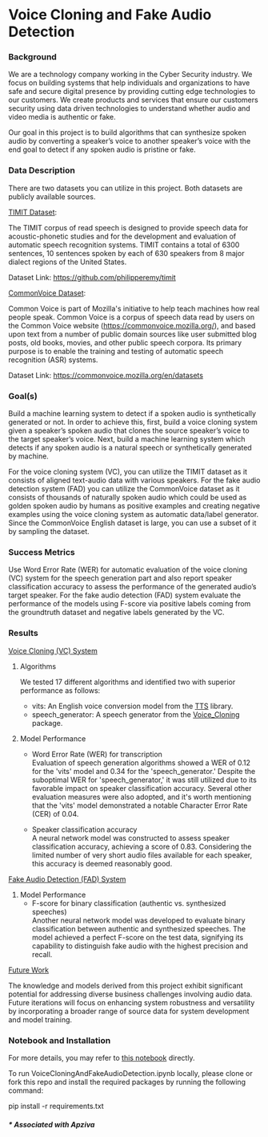 # Voice Cloning and Fake Audio Detection

### <b>Background</b>

We are a technology company working in the Cyber Security industry. We focus on building systems that help individuals and organizations to have safe and secure digital presence by providing cutting edge technologies to our customers. We create products and services that ensure our customers security using data driven technologies to understand whether audio and video media is authentic or fake.

Our goal in this project is to build algorithms that can synthesize spoken audio by converting a speaker’s voice to another speaker’s voice with the end goal to detect if any spoken audio is pristine or fake.

### <b>Data Description</b>

There are two datasets you can utilize in this project. Both datasets are publicly available sources.

<u>TIMIT Dataset</u>:

The TIMIT corpus of read speech is designed to provide speech data for acoustic-phonetic studies and for the development and evaluation of automatic speech recognition systems. TIMIT contains a total of 6300 sentences, 10 sentences spoken by each of 630 speakers from 8 major dialect regions of the United States.

Dataset Link: https://github.com/philipperemy/timit

<u>CommonVoice Dataset</u>:

Common Voice is part of Mozilla's initiative to help teach machines how real people speak. Common Voice is a corpus of speech data read by users on the Common Voice website (https://commonvoice.mozilla.org/), and based upon text from a number of public domain sources like user submitted blog posts, old books, movies, and other public speech corpora. Its primary purpose is to enable the training and testing of automatic speech recognition (ASR) systems.

Dataset Link: https://commonvoice.mozilla.org/en/datasets

### <b>Goal(s)</b>

Build a machine learning system to detect if a spoken audio is synthetically generated or not. In order to achieve this, first, build a voice cloning system given a speaker’s spoken audio that clones the source speaker’s voice to the target speaker’s voice. Next, build a machine learning system which detects if any spoken audio is a natural speech or synthetically generated by machine.

For the voice cloning system (VC), you can utilize the TIMIT dataset as it consists of aligned text-audio data with various speakers. For the fake audio detection system (FAD) you can utilize the CommonVoice dataset as it consists of thousands of naturally spoken audio which could be used as golden spoken audio by humans as positive examples and creating negative examples using the voice cloning system as automatic data/label generator. Since the CommonVoice English dataset is large, you can use a subset of it by sampling the dataset.

### <b> Success Metrics</b>

Use Word Error Rate (WER) for automatic evaluation of the voice cloning (VC) system for the speech generation part and also report speaker classification accuracy to assess the performance of the generated audio’s target speaker. For the fake audio detection (FAD) system evaluate the performance of the models using F-score via positive labels coming from the groundtruth dataset and negative labels generated by the VC.

### <b> Results</b>

<u>Voice Cloning (VC) System</u>

1. Algorithms

    We tested 17 different algorithms and identified two with superior performance as follows:
    - vits: An English voice conversion model from the <a href='https://pypi.org/project/TTS/'>TTS</a> library.
    - speech_generator: A speech generator from the <a href='https://pypi.org/project/Voice-Cloning/'>Voice_Cloning</a> package.

2. Model Performance
    - Word Error Rate (WER) for transcription<br>
    Evaluation of speech generation algorithms showed a WER of 0.12 for the 'vits' model and 0.34 for the 'speech_generator.' Despite the suboptimal WER for 'speech_generator,' it was still utilized due to its favorable impact on speaker classification accuracy. Several other evaluation measures were also adopted, and it's worth mentioning that the 'vits' model demonstrated a notable Character Error Rate (CER) of 0.04.
   
    - Speaker classification accuracy<br>
    A neural network model was constructed to assess speaker classification accuracy, achieving a score of 0.83. Considering the limited number of very short audio files available for each speaker, this accuracy is deemed reasonably good.

<u>Fake Audio Detection (FAD) System</u>

1. Model Performance
    - F-score for binary classification (authentic vs. synthesized speeches)<br>
        Another neural network model was developed to evaluate binary classification between authentic and synthesized speeches. The model achieved a perfect F-score on the test data, signifying its capability to distinguish fake audio with the highest precision and recall.

<u>Future Work</u>

The knowledge and models derived from this project exhibit significant potential for addressing diverse business challenges involving audio data. Future iterations will focus on enhancing system robustness and versatility by incorporating a broader range of source data for system development and model training.

### <b>Notebook and Installation</b>

For more details, you may refer to <a href='https://github.com/henryhyunwookim/Voice-Cloning-and-Fake-Audio-Detection/blob/main/VoiceCloningAndFakeAudioDetection.ipynb'>this notebook</a> directly.

To run VoiceCloningAndFakeAudioDetection.ipynb locally, please clone or fork this repo and install the required packages by running the following command:

pip install -r requirements.txt

##### <i>* Associated with Apziva</i>
